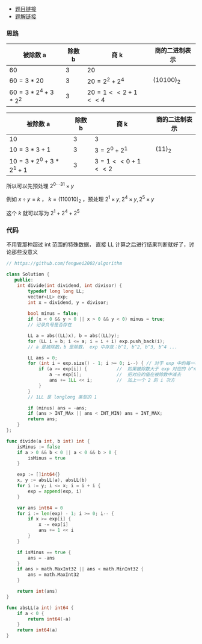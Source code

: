 
- [题目链接](https://leetcode-cn.com/problems/xoh6Oh/)
- [题解链接](https://leetcode-cn.com/problems/xoh6Oh/solution/jz2-001-fengwei2002-by-kycu-22ay/)

### 思路

| 被除数 a | 除数 b | 商 k  | 商的二进制表示 |
| -------- | ------ | ----- | -------------- |
| 60    | 3  | 20 |           |
| $60 = 3 * 20$   | 3  | $20 = 2^2 + 2^4$|    ${(10100)}_2$       |
| $60 = 3 * {2^4} + 3 * 2^2$ | 3 | $20 = 1 << 2 + 1 << 4$ |


| 被除数 a | 除数 b | 商 k  | 商的二进制表示 |
| -------- | ------ | ----- | -------------- |
| 10    | 3  | 3 |           |
| $10 = 3 * 3 + 1$   | 3  | $3 = 2^0 + 2^1$|    ${(11)}_2$       |
| $10 = 3 * {2^0} + 3 * 2^1 + 1$ | 3 | $3 = 1 << 0 + 1 << 2$ |


所以可以先预处理 $2^{0\cdots 31}\times y$

例如 $x\div y = k$ ， $k = (110010)_2$ ，预处理 $2^1\times y , 2^4\times y, 2^5\times y$

这个 $k$ 就可以写为 $2^1 + 2^4 + 2^5$


### 代码

不用管那种超过 int 范围的特殊数据， 直接 LL 计算之后进行结果判断就好了，讨论那些没意义

```cpp
// https://github.com/fengwei2002/algorithm

class Solution {
   public:
    int divide(int dividend, int divisor) {
        typedef long long LL;
        vector<LL> exp;
        int x = dividend, y = divisor;
        
        bool minus = false; 
        if (x < 0 && y > 0 || x > 0 && y < 0) minus = true;
        // 记录负号是否存在

        LL a = abs((LL)x), b = abs((LL)y);
        for (LL i = b; i <= a; i = i + i) exp.push_back(i); 
        // a 是被除数，b 是除数， exp 中存放：b^1, b^2, b^3, b^4 ...

        LL ans = 0;
        for (int i = exp.size() - 1; i >= 0; i--) { // 对于 exp 中的每一项
            if (a >= exp[i]) {           //  如果被除数大于 exp 对应的 b^n
                a -= exp[i];             //  把对应的值在被除数中减去
                ans += 1LL << i;         //  加上一个 2 的 i 次方
            }
        }
        // 1LL 是 longlong 类型的 1

        if (minus) ans = -ans;
        if (ans > INT_MAx || ans < INT_MIN) ans = INT_MAX;
        return ans;
    }
};
```


``` go
func divide(a int, b int) int {
    isMinus := false
    if a > 0 && b < 0 || a < 0 && b > 0 {
        isMinus = true
    }

    exp := []int64{}
    x, y := absLL(a), absLL(b)
    for i := y; i <= x; i = i + i {
        exp = append(exp, i)
    }

    var ans int64 = 0
    for i := len(exp) - 1; i >= 0; i-- {
        if x >= exp[i] {
            x -= exp[i]
            ans += 1 << i
        }
    }

    if isMinus == true {
        ans = -ans
    }
    if ans > math.MaxInt32 || ans < math.MinInt32 {
        ans = math.MaxInt32
    } 

    return int(ans)
}

func absLL(a int) int64 {
    if a < 0 {
        return int64(-a)
    }
    return int64(a)
}
```